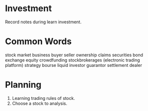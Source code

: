 # Investment
Record notes during learn investment.

# Common Words
stock market business buyer seller ownership claims securities bond exchange equity crowdfunding stockbrokerages 
(electronic trading platform) strategy bourse liquid investor guarantor  settlement dealer

# Planning
1. Learning trading rules of stock.
2. Choose a stock to analysis.
